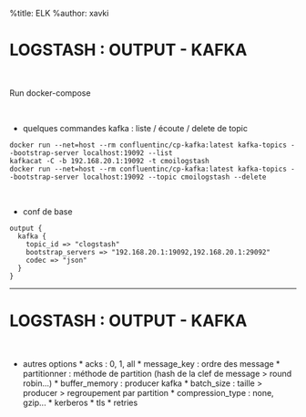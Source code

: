 %title: ELK
%author: xavki


# LOGSTASH : OUTPUT - KAFKA

<br>


Run docker-compose

<br>



* quelques commandes kafka : liste / écoute / delete de topic

```
docker run --net=host --rm confluentinc/cp-kafka:latest kafka-topics --bootstrap-server localhost:19092 --list
kafkacat -C -b 192.168.20.1:19092 -t cmoilogstash
docker run --net=host --rm confluentinc/cp-kafka:latest kafka-topics --bootstrap-server localhost:19092 --topic cmoilogstash --delete
```

<br>



* conf de base

```
output {
  kafka {
    topic_id => "clogstash"
    bootstrap_servers => "192.168.20.1:19092,192.168.20.1:29092"
    codec => "json"
  }
}
```

------------------------------------------------------------------------------


# LOGSTASH : OUTPUT - KAFKA



<br>


* autres options
		* acks : 0, 1, all
		* message_key : ordre des message
		* partitionner : méthode de partition (hash de la clef de message > round robin...)
		* buffer_memory : producer kafka
		* batch_size : taille > producer > regroupement par partition
		* compression_type : none, gzip...
		* kerberos
		* tls
		* retries
